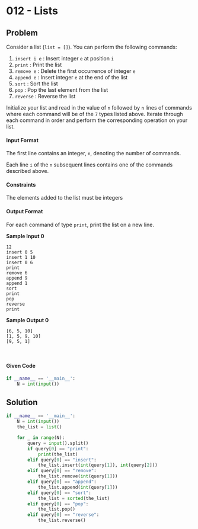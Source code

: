 # 012 - Lists
## Problem

Consider a list (`list = []`). You can perform the following commands:

1. `insert i e` : Insert integer `e` at position `i`
2. `print` : Print the list
3. `remove e` : Delete the first occurrence of integer `e`
4. `append e` : Insert integer `e` at the end of the list
5. `sort` : Sort the list
6. `pop` : Pop the last element from the list
7. `reverse` : Reverse the list

Initialize your list and read in the value of `n` followed by `n` lines of commands where each command will be of the `7` types listed above. Iterate through each command in order and perform the corresponding operation on your list.


#### Input Format

The first line contains an integer, `n`, denoting the number of commands.

Each line `i` of the `n` subsequent lines contains one of the commands described above.


#### Constraints

The elements added to the list must be integers


#### Output Format

For each command of type `print`, print the list on a new line.


**Sample Input 0**

```
12
insert 0 5
insert 1 10
insert 0 6
print
remove 6
append 9
append 1
sort
print
pop
reverse
print
```

**Sample Output 0**

```
[6, 5, 10]
[1, 5, 9, 10]
[9, 5, 1]
```


<br>


#### Given Code

```python
if __name__ == '__main__':
    N = int(input())
```

## Solution

```python
if __name__ == '__main__':
    N = int(input())
    the_list = list()

    for _ in range(N):
        query = input().split()
        if query[0] == "print":
            print(the_list)
        elif query[0] == "insert":
            the_list.insert(int(query[1]), int(query[2]))
        elif query[0] == "remove":
            the_list.remove(int(query[1]))
        elif query[0] == "append":
            the_list.append(int(query[1]))
        elif query[0] == "sort":
            the_list = sorted(the_list)
        elif query[0] == "pop":
            the_list.pop()
        elif query[0] == "reverse":
            the_list.reverse()
```
